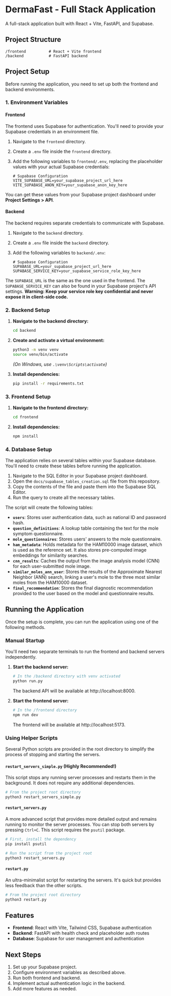 # DermaFast - Full Stack Application

A full-stack application built with React + Vite, FastAPI, and Supabase.

## Project Structure

```
/frontend          # React + Vite frontend
/backend           # FastAPI backend
```

## Project Setup

Before running the application, you need to set up both the frontend and backend environments.

### 1. Environment Variables

#### Frontend

The frontend uses Supabase for authentication. You'll need to provide your Supabase credentials in an environment file.

1.  Navigate to the `frontend` directory.
2.  Create a `.env` file inside the `frontend` directory.
3.  Add the following variables to `frontend/.env`, replacing the placeholder values with your actual Supabase credentials:

    ```env
    # Supabase Configuration
    VITE_SUPABASE_URL=your_supabase_project_url_here
    VITE_SUPABASE_ANON_KEY=your_supabase_anon_key_here
    ```

You can get these values from your Supabase project dashboard under **Project Settings > API**.

#### Backend

The backend requires separate credentials to communicate with Supabase.

1.  Navigate to the `backend` directory.
2.  Create a `.env` file inside the `backend` directory.
3.  Add the following variables to `backend/.env`:

    ```env
    # Supabase Configuration
    SUPABASE_URL=your_supabase_project_url_here
    SUPABASE_SERVICE_KEY=your_supabase_service_role_key_here
    ```

The `SUPABASE_URL` is the same as the one used in the frontend. The `SUPABASE_SERVICE_KEY` can also be found in your Supabase project's API settings. **Warning: Keep your service role key confidential and never expose it in client-side code.**

### 2. Backend Setup

1.  **Navigate to the backend directory:**
    ```bash
    cd backend
    ```

2.  **Create and activate a virtual environment:**
    ```bash
    python3 -m venv venv
    source venv/bin/activate
    ```
    *(On Windows, use `.\venv\Scripts\activate`)*

3.  **Install dependencies:**
    ```bash
    pip install -r requirements.txt
    ```

### 3. Frontend Setup

1.  **Navigate to the frontend directory:**
    ```bash
    cd frontend
    ```

2.  **Install dependencies:**
    ```bash
    npm install
    ```

### 4. Database Setup

The application relies on several tables within your Supabase database. You'll need to create these tables before running the application.

1.  Navigate to the SQL Editor in your Supabase project dashboard.
2.  Open the `docs/supabase_tables_creation.sql` file from this repository.
3.  Copy the contents of the file and paste them into the Supabase SQL Editor.
4.  Run the query to create all the necessary tables.

The script will create the following tables:

-   **`users`**: Stores user authentication data, such as national ID and password hash.
-   **`question_definitions`**: A lookup table containing the text for the mole symptom questionnaire.
-   **`mole_questionnaires`**: Stores users' answers to the mole questionnaire.
-   **`ham_metadata`**: Holds metadata for the HAM10000 image dataset, which is used as the reference set. It also stores pre-computed image embeddings for similarity searches.
-   **`cnn_results`**: Caches the output from the image analysis model (CNN) for each user-submitted mole image.
-   **`similar_moles_ann_user`**: Stores the results of the Approximate Nearest Neighbor (ANN) search, linking a user's mole to the three most similar moles from the HAM10000 dataset.
-   **`final_recommendation`**: Stores the final diagnostic recommendation provided to the user based on the model and questionnaire results.

## Running the Application

Once the setup is complete, you can run the application using one of the following methods.

### Manual Startup

You'll need two separate terminals to run the frontend and backend servers independently.

1.  **Start the backend server:**
    ```bash
    # In the /backend directory with venv activated
    python run.py
    ```
    The backend API will be available at http://localhost:8000.

2.  **Start the frontend server:**
    ```bash
    # In the /frontend directory
    npm run dev
    ```
    The frontend will be available at http://localhost:5173.

### Using Helper Scripts

Several Python scripts are provided in the root directory to simplify the process of stopping and starting the servers.

#### `restart_servers_simple.py` (Highly Recommended!)

This script stops any running server processes and restarts them in the background. It does not require any additional dependencies.

```bash
# From the project root directory
python3 restart_servers_simple.py
```

#### `restart_servers.py`

A more advanced script that provides more detailed output and remains running to monitor the server processes. You can stop both servers by pressing `Ctrl+C`. This script requires the `psutil` package.

```bash
# First, install the dependency
pip install psutil

# Run the script from the project root
python3 restart_servers.py
```

#### `restart.py`

An ultra-minimalist script for restarting the servers. It's quick but provides less feedback than the other scripts.

```bash
# From the project root directory
python3 restart.py
```

## Features

- **Frontend**: React with Vite, Tailwind CSS, Supabase authentication
- **Backend**: FastAPI with health check and placeholder auth routes
- **Database**: Supabase for user management and authentication

## Next Steps

1.  Set up your Supabase project.
2.  Configure environment variables as described above.
3.  Run both frontend and backend.
4.  Implement actual authentication logic in the backend.
5.  Add more features as needed.
